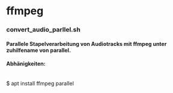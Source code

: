 # ffmpeg

### convert_audio_parllel.sh

#### Parallele Stapelverarbeitung von Audiotracks mit ffmpeg unter zuhilfename von parallel.
#### Abhänigkeiten:
\
$ apt install ffmpeg parallel
